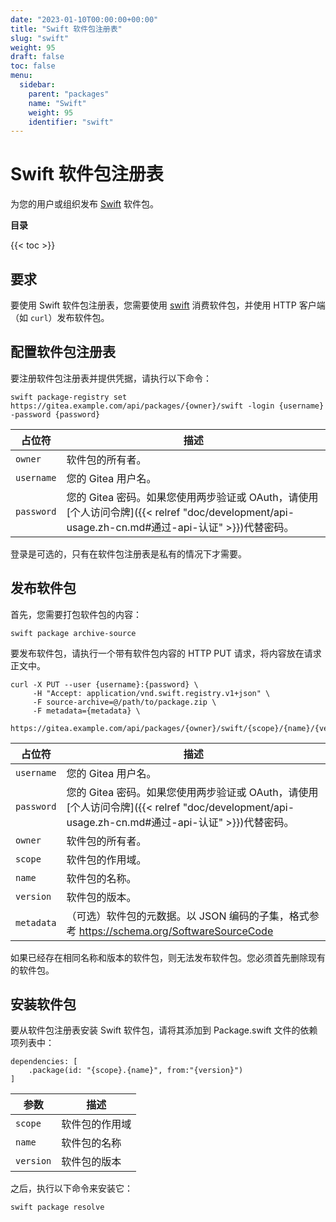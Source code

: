 ```yaml
---
date: "2023-01-10T00:00:00+00:00"
title: "Swift 软件包注册表"
slug: "swift"
weight: 95
draft: false
toc: false
menu:
  sidebar:
    parent: "packages"
    name: "Swift"
    weight: 95
    identifier: "swift"
---
```


# Swift 软件包注册表

为您的用户或组织发布 [Swift](https://www.swift.org/) 软件包。

**目录**

{{< toc >}}

## 要求

要使用 Swift 软件包注册表，您需要使用 [swift](https://www.swift.org/getting-started/) 消费软件包，并使用 HTTP 客户端（如 `curl`）发布软件包。

## 配置软件包注册表

要注册软件包注册表并提供凭据，请执行以下命令：

```shell
swift package-registry set https://gitea.example.com/api/packages/{owner}/swift -login {username} -password {password}
```

| 占位符     | 描述                                                                                                                                           |
| ---------- | ---------------------------------------------------------------------------------------------------------------------------------------------- |
| `owner`    | 软件包的所有者。                                                                                                                               |
| `username` | 您的 Gitea 用户名。                                                                                                                            |
| `password` | 您的 Gitea 密码。如果您使用两步验证或 OAuth，请使用[个人访问令牌]({{< relref "doc/development/api-usage.zh-cn.md#通过-api-认证" >}})代替密码。 |

登录是可选的，只有在软件包注册表是私有的情况下才需要。

## 发布软件包

首先，您需要打包软件包的内容：

```shell
swift package archive-source
```

要发布软件包，请执行一个带有软件包内容的 HTTP PUT 请求，将内容放在请求正文中。

```shell --user your_username:your_password_or_token \
curl -X PUT --user {username}:{password} \
	 -H "Accept: application/vnd.swift.registry.v1+json" \
	 -F source-archive=@/path/to/package.zip \
	 -F metadata={metadata} \
	 https://gitea.example.com/api/packages/{owner}/swift/{scope}/{name}/{version}
```

| 占位符     | 描述                                                                                                                                           |
| ---------- | ---------------------------------------------------------------------------------------------------------------------------------------------- |
| `username` | 您的 Gitea 用户名。                                                                                                                            |
| `password` | 您的 Gitea 密码。如果您使用两步验证或 OAuth，请使用[个人访问令牌]({{< relref "doc/development/api-usage.zh-cn.md#通过-api-认证" >}})代替密码。 |
| `owner`    | 软件包的所有者。                                                                                                                               |
| `scope`    | 软件包的作用域。                                                                                                                               |
| `name`     | 软件包的名称。                                                                                                                                 |
| `version`  | 软件包的版本。                                                                                                                                 |
| `metadata` | （可选）软件包的元数据。以 JSON 编码的子集，格式参考 https://schema.org/SoftwareSourceCode                                                     |

如果已经存在相同名称和版本的软件包，则无法发布软件包。您必须首先删除现有的软件包。

## 安装软件包

要从软件包注册表安装 Swift 软件包，请将其添加到 Package.swift 文件的依赖项列表中：

```
dependencies: [
	.package(id: "{scope}.{name}", from:"{version}")
]
```

| 参数      | 描述           |
| --------- | -------------- |
| `scope`   | 软件包的作用域 |
| `name`    | 软件包的名称   |
| `version` | 软件包的版本   |

之后，执行以下命令来安装它：

```shell
swift package resolve
```
